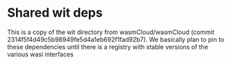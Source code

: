 # Shared wit deps

This is a copy of the wit directory from wasmCloud/wasmCloud (commit
2314f5f4d49c5b98949fe5d4a1eb692f1fad92b7). We basically plan to pin to these dependencies until
there is a registry with stable versions of the various wasi interfaces
